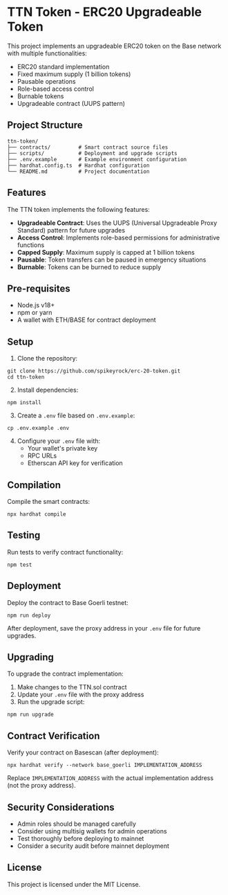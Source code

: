 # TTN Token - ERC20 Upgradeable Token

This project implements an upgradeable ERC20 token on the Base network with multiple functionalities:

- ERC20 standard implementation
- Fixed maximum supply (1 billion tokens)
- Pausable operations
- Role-based access control 
- Burnable tokens
- Upgradeable contract (UUPS pattern)

## Project Structure

```
ttn-token/
├── contracts/         # Smart contract source files
├── scripts/           # Deployment and upgrade scripts
├── .env.example       # Example environment configuration
├── hardhat.config.ts  # Hardhat configuration
└── README.md          # Project documentation
```

## Features

The TTN token implements the following features:

- **Upgradeable Contract**: Uses the UUPS (Universal Upgradeable Proxy Standard) pattern for future upgrades
- **Access Control**: Implements role-based permissions for administrative functions
- **Capped Supply**: Maximum supply is capped at 1 billion tokens
- **Pausable**: Token transfers can be paused in emergency situations
- **Burnable**: Tokens can be burned to reduce supply

## Pre-requisites

- Node.js v18+
- npm or yarn
- A wallet with ETH/BASE for contract deployment

## Setup

1. Clone the repository:
```shell
git clone https://github.com/spikeyrock/erc-20-token.git
cd ttn-token
```

2. Install dependencies:
```shell
npm install
```

3. Create a `.env` file based on `.env.example`:
```shell
cp .env.example .env
```

4. Configure your `.env` file with:
   - Your wallet's private key
   - RPC URLs
   - Etherscan API key for verification

## Compilation

Compile the smart contracts:

```shell
npx hardhat compile
```

## Testing

Run tests to verify contract functionality:

```shell
npm test
```

## Deployment

Deploy the contract to Base Goerli testnet:

```shell
npm run deploy
```

After deployment, save the proxy address in your `.env` file for future upgrades.

## Upgrading

To upgrade the contract implementation:

1. Make changes to the TTN.sol contract
2. Update your `.env` file with the proxy address
3. Run the upgrade script:

```shell
npm run upgrade
```

## Contract Verification

Verify your contract on Basescan (after deployment):

```shell
npx hardhat verify --network base_goerli IMPLEMENTATION_ADDRESS
```

Replace `IMPLEMENTATION_ADDRESS` with the actual implementation address (not the proxy address).

## Security Considerations

- Admin roles should be managed carefully
- Consider using multisig wallets for admin operations
- Test thoroughly before deploying to mainnet
- Consider a security audit before mainnet deployment

## License

This project is licensed under the MIT License.
